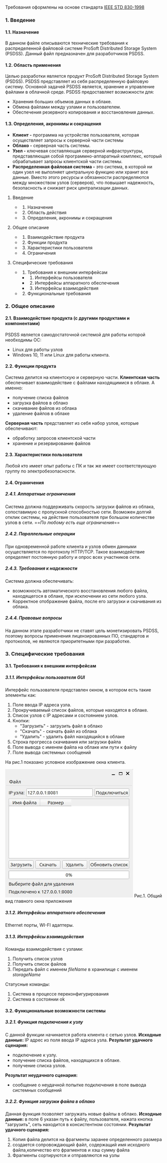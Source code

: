 Требования оформлены на основе стандарта [IEEE STD 830-1998](https://github.com/maxvipon/IEEE-Std-830-1998-RU/blob/master/IEEE%20STD%20830-1998%20(RU).md?ysclid=m9udka8suu220017623) 

### 1. Введение  

#### 1.1. Назначение
В данном файле описываются технические требования к распределенной файловой системе ProSoft Distributed Storage System (PSDSS).
Данный файл предназначен для разработчиков PSDSS.
#### 1.2. Область применения
Целью разработки является продукт ProSoft Distributed Storage System (PSDSS). PSDSS представляет из себя распределенную файловую систему.
Основной задачей PSDSS является, хранение и управление файлами в облачной среде. PSDSS предоставляет возможности для:
- Хранения больших объемов данных в облаке.
- Обмена файлами между узлами и пользователем.
- Обеспечения резервного копирования и восстановления данных.
#### 1.3. Определения, акронимы и сокращения
- **Клиент -** программа на устройстве пользователя, которая осуществляет запросы к серверной части системы
- **Облако -** серверная часть системы.
- **Узел -** ключевая составляющая серверной инфраструктуры, представляющая собой программно-аппаратный комплекс, который обрабатывает запросы клиентской части системы.
- **Распределенная файловая система -** это система, в которой ни один узел не выполняет центральную функцию или хранит все данные. Вместо этого ресурсы и обязанности распределяются между множеством узлов (серверов), что повышает надежность, безопасность и снижает риск централизации данных.

1. Введение  
	- 1. Назначение
	- 2. Область действия
	- 3. Определения, акронимы и сокращения
  
2. Общее описание  
	- 1. Взаимодействие продукта
	- 2. Функции продукта
	- 3. Характеристики пользователя
	- 4. Ограничения
  
3. Специфические требования  
	- 1. Требования к внешним интерфейсам  
	    - 1. Интерфейсы пользователя
	    - 2. Интерфейсы аппаратного обеспечения
	    - 3. Интерфейсы взаимодействия
	- 2. Функциональные требования
### 2. Общее описание  

#### 2.1. Взаимодействие продукта (с другими продуктами и компонентами)
PSDSS является самодостаточной системой для работы которой необходимы ОС:
- Linux для работы узлов
- Windows 10, 11 или Linux для работы клиента.


#### 2.2. Функции продукта
Система делится на клиентскую и серверную части.
**Клиентская часть** обеспечивает взаимодействие с файлами находящимися в облаке. А именно:
- получение списка файлов
- загрузка файлов в облако
- скачивание файлов из облака
- удаление файлов в облаке

**Серверная часть** представляет из себя набор узлов, которые обеспечивают:
- обработку запросов клиентской части
- хранение и резервирование файлов
#### 2.3. Характеристики пользователя
Любой кто имеет опыт работы с ПК и так же имеет соответствующую группу по электробезопасности.
#### 2.4. Ограничения

##### 2.4.1. Аппаратные ограничения
Система должна поддерживать скорость загрузки файлов из облака, сопоставимую с пропускной способностью сети.
Возможен долгий отклик системы, на действие пользователя при большом количестве узлов в сети.
==*По любому есть еще ограничения*==
##### 2.4.2. Параллельные операции
При одновременной работе клиента и узлов обмен данными осуществляется по протоколу HTTP/TCP. Такое взаимодействие определяет постоянную работу и опрос всех участников сети.
##### 2.4.3. Требования к надежности
Система должна обеспечивать: 
- возможность автоматического восстановления любого файла, находящегося в облаке, при исключении из сети любого узла.
- Корректное отображение файла, после его загрузки и скачивания из облака.  
##### 2.4.4. Правовые вопросы
На данном этапе разработчики не ставят цель монетизировать PSDSS, поэтому вопросы применения лицензированных ПО, стандартов и протоколов, не являются приоритетными при разработке.

  
### 3. Специфические требования
#### 3.1. Требования к внешним интерфейсам  
##### 3.1.1. Интерфейсы пользователя GUI
Интерфейс пользователя представлен окном, в котором есть такие элементы как:
1. Поле ввода IP адреса узла.
2. Прокручиваемый список файлов, которые находятся в облаке.
3. Список узлов с IP адресами и состоянием узлов.
4. Кнопки:
	- "Загрузить" - загрузить файл в облако
	- "Скачать" - скачать файл из облака
	- "Удалить" - удалить файл находящийся в облаке
5. Строка прогресса скачивания или загрузки файла
6. Поле вывода с именем файла на облаке или пути к файлу
7. Поле вывода системных сообщений

На рис.1 показано условное изображение окна клиента.

![Общий вид главного окна приложения](gui.jpg)
Рис.1. Общий вид главного окна приложения
##### 3.1.2. Интерфейсы аппаратного обеспечения
Ethernet порты, WI-FI адаптеры.
##### 3.1.3. Интерфейсы взаимодействия
Команды взаимодействия с узлами: 
1. Получить список узлов
2. Получить список файлов
3. Передать файл с именем *fileName* в хранилище с именем *storageName*


Статусные команды:  
1. Система в процессе переконфигурирования  
2. Система в состоянии ok
#### 3.2. Функциональные возможности системы
##### 3.2.1. Функция подключения к узлу
С данной функции начинается работа клиента с сетью узлов.
**Исходные данные:** IP адрес из поля ввода IP адреса узла.
**Результат удачного сценария:** 
- подключение к узлу.
- получение списка файлов, находящихся в облаке.
- получение списка узлов.

**Результат неудачного сценария:** 
- сообщение о неудачной попытке подключения в поле вывода системных сообщений
##### 3.2.2. Функция загрузки файла в облако
Данная функция позволяет загружать новые файлы в облако.
**Исходные данные:** в поле 6 указан путь к файлу, пользователя, нажата кнопка "загрузить", сеть находится в консистентном состоянии.
**Результат удачного сценария:** 
1. Копия файла делится на фрагменты заранее определенного размера
2. создается сопровождающий файл, содержащий имя исходного файла,количество его фрагментов и хэш сумму файла
3. Фрагменты сортируются и отправляются на узлы
